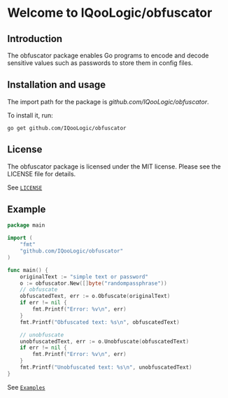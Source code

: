# Welcome to IQooLogic/obfuscator

Introduction
------------
The obfuscator package enables Go programs to encode and decode sensitive values such as passwords to store them in config files.

Installation and usage
----------------------

The import path for the package is *github.com/IQooLogic/obfuscator*.

To install it, run:

    go get github.com/IQooLogic/obfuscator

License
-------

The obfuscator package is licensed under the MIT license.
Please see the LICENSE file for details.

See [`LICENSE`](./LICENSE)

Example
-------

```Go
package main

import (
	"fmt"
	"github.com/IQooLogic/obfuscator"
)

func main() {
	originalText := "simple text or password"
	o := obfuscator.New([]byte("randompassphrase"))
	// obfuscate
	obfuscatedText, err := o.Obfuscate(originalText)
	if err != nil {
		fmt.Printf("Error: %v\n", err)
	}
	fmt.Printf("Obfuscated text: %s\n", obfuscatedText)

	// unobfuscate
	unobfuscatedText, err := o.Unobfuscate(obfuscatedText)
	if err != nil {
		fmt.Printf("Error: %v\n", err)
	}
	fmt.Printf("Unobfuscated text: %s\n", unobfuscatedText)
}
```

See [`Examples`](./examples)